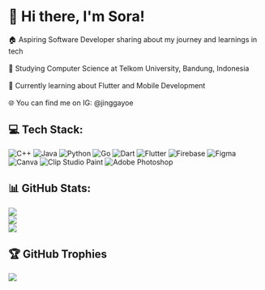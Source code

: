 # 👋 Hi there, I'm Sora!

🏠 Aspiring Software Developer sharing about my journey and learnings in tech<br/><br>🏫 Studying Computer Science at Telkom University, Bandung, Indonesia<br/><br>💭 Currently learning about Flutter and Mobile Development<br/><br>🌐 You can find me on IG: @jinggayoe


## 💻 Tech Stack:
![C++](https://img.shields.io/badge/c++-%2300599C.svg?style=flat&logo=c%2B%2B&logoColor=white) ![Java](https://img.shields.io/badge/java-%23ED8B00.svg?style=flat&logo=openjdk&logoColor=white) ![Python](https://img.shields.io/badge/python-3670A0?style=flat&logo=python&logoColor=ffdd54) ![Go](https://img.shields.io/badge/go-%2300ADD8.svg?style=flat&logo=go&logoColor=white) ![Dart](https://img.shields.io/badge/dart-%230175C2.svg?style=flat&logo=dart&logoColor=white) ![Flutter](https://img.shields.io/badge/Flutter-%2302569B.svg?style=flat&logo=Flutter&logoColor=white) ![Firebase](https://img.shields.io/badge/firebase-a08021?style=flat&logo=firebase&logoColor=ffcd34) ![Figma](https://img.shields.io/badge/figma-%23F24E1E.svg?style=flat&logo=figma&logoColor=white) ![Canva](https://img.shields.io/badge/Canva-%2300C4CC.svg?style=flat&logo=Canva&logoColor=white) ![Clip Studio Paint](https://img.shields.io/badge/ClipStudioPaint-%23CFD3D3.svg?style=flat&logo=ClipStudioPaint&logoColor=white) ![Adobe Photoshop](https://img.shields.io/badge/adobe%20photoshop-%2331A8FF.svg?style=flat&logo=adobe%20photoshop&logoColor=white)
## 📊 GitHub Stats:
![](https://github-readme-stats.vercel.app/api?username=jingaega&theme=onedark&hide_border=false&include_all_commits=false&count_private=false)<br/>
![](https://nirzak-streak-stats.vercel.app/?user=jingaega&theme=onedark&hide_border=false)<br/>
![](https://github-readme-stats.vercel.app/api/top-langs/?username=jingaega&theme=onedark&hide_border=false&include_all_commits=false&count_private=false&layout=compact)

## 🏆 GitHub Trophies
![](https://github-profile-trophy.vercel.app/?username=jingaega&theme=default&no-frame=true&no-bg=true&margin-w=4)

<!-- Proudly created with GPRM ( https://gprm.itsvg.in ) -->
